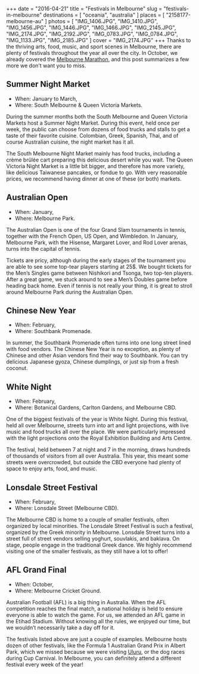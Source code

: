 +++
date    = "2016-04-21"
title   = "Festivals in Melbourne"
slug    = "festivals-in-melbourne"
destinations = [ "oceania", "australia" ]
places  = [ "2158177-melbourne-au" ]
photos  = [
  "IMG_1406.JPG", "IMG_1410.JPG", "IMG_1456.JPG", "IMG_1446.JPG", "IMG_1466.JPG",
  "IMG_2145.JPG", "IMG_2174.JPG", "IMG_2192.JPG", "IMG_0783.JPG", "IMG_0784.JPG",
  "IMG_1133.JPG", "IMG_2185.JPG"
]
cover = "IMG_2174.JPG"
+++
Thanks to the thriving arts, food, music, and sport scenes in Melbourne, there are plenty of festivals throughout the year all over the city. In October, we already covered the [Melbourne Marathon](/melbourne-half-marathon-race-report/), and this post summarizes a few more we don’t want you to miss.
<!--more-->
## Summer Night Market
* When: January to March,
* Where: South Melbourne & Queen Victoria Markets.

During the summer months both the South Melbourne and Queen Victoria Markets host a Summer Night Market. During this event, held once per week, the public can choose from dozens of food trucks and stalls to get a taste of their favorite cuisine. Colombian, Greek, Spanish, Thai, and of course Australian cuisine, the night market has it all.

The South Melbourne Night Market mainly has food trucks, including a crème brûlée cart preparing this delicious desert while you wait. The Queen Victoria Night Market is a little bit bigger, and therefore has more variety, like delicious Taiwanese pancakes, or fondue to go. With very reasonable prices, we recommend having dinner at one of these (or both) markets.

## Australian Open
* When: January,
* Where: Melbourne Park.

The Australian Open is one of the four Grand Slam tournaments in tennis, together with the French Open, US Open, and Wimbledon. In January, Melbourne Park, with the Hisense, Margaret Lover, and Rod Lover arenas, turns into the capital of tennis.

Tickets are pricy, although during the early stages of the tournament you are able to see some top-tear players starting at 25$. We bought tickets for the  Men’s Singles game between Nishikori and Tsonga, two top-ten players. After a great game, we stuck around to see a Men’s Doubles game before heading back home. Even if tennis is not really your thing, it is great to stroll around Melbourne Park during the Australian Open.

## Chinese New Year
* When: February,
* Where: Southbank Promenade.

In summer, the Southbank Promenade often turns into one long street lined with food vendors. The Chinese New Year is no exception, as plenty of Chinese and other Asian vendors find their way to Southbank. You can try delicious Japanese gyoza, Chinese dumplings, or just sip from a fresh coconut.

## White Night
* When: February,
* Where: Botanical Gardens, Carlton Gardens, and Melbourne CBD.

One of the biggest festivals of the year is White Night. During this festival, held all over Melbourne, streets turn into art and light projections, with live music and food trucks all over the place. We were particularly impressed with the light projections onto the Royal Exhibition Building and Arts Centre.

The festival, held between 7 at night and 7 in the morning, draws hundreds of thousands of visitors from all over Australia. This year, this meant some streets were overcrowded, but outside the CBD everyone had plenty of space to enjoy arts, food, and music.

## Lonsdale Street Festival
* When: February,
* Where: Lonsdale Street (Melbourne CBD).

The Melbourne CBD is home to a couple of smaller festivals, often organized by local minorities. The Lonsdale Street Festival is such a festival, organized by the Greek minority in Melbourne. Lonsdale Street turns into a street full of street vendors selling yoghurt, souvlakis, and baklava. On stage, people engage in the traditional Greek dance. We highly recommend visiting one of the smaller festivals, as they still have a lot to offer!

## AFL Grand Final
* When: October,
* Where: Melbourne Cricket Ground.

Australian Football (AFL) is a big thing in Australia. When the AFL competition reaches the final match, a national holiday is held to ensure everyone is able to watch the game. For us, we attended an AFL game in the Etihad Stadium. Without knowing all the rules, we enjoyed our time, but we wouldn’t necessarily take a day off for it.

The festivals listed above are just a couple of examples. Melbourne hosts dozen of other festivals, like the Formula 1 Australian Grand Prix in Albert Park, which we missed because we were visiting [Uluru](/24-hours-in-the-outback/), or the dog races during Cup Carnival. In Melbourne, you can definitely attend a different festival every week of the year!